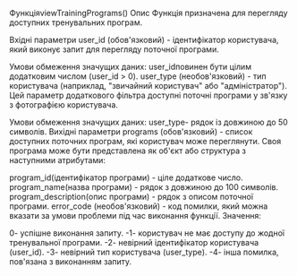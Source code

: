 ФункціяviewTrainingPrograms()
Опис
Функція призначена для перегляду доступних тренувальних програм.

Вхідні параметри
user_id (обов'язковий) - ідентифікатор користувача, який виконує запит для перегляду поточної програми.

Умови обмеження значущих даних:
user_idповинен бути цілим додатковим числом (user_id > 0).
user_type (необов'язковий) - тип користувача (наприклад, "звичайний користувач" або "адміністратор"). Цей параметр додаткового фільтра доступні поточні програми у зв'язку з фотографією користувача.

Умови обмеження значущих даних:
user_type- рядок із довжиною до 50 символів.
Вихідні параметри
programs (обов'язковий) - список доступних поточних програм, які користувач може переглянути. Своя програма може бути представлена ​​як об'єкт або структура з наступними атрибутами:

program_id(ідентифікатор програми) - ціле додаткове число.
program_name(назва програми) - рядок з довжиною до 100 символів.
program_description(опис програми) - рядок з описом поточної програми.
error_code (необов'язковий) - код помилки, який можна вказати за умови проблеми під час виконання функції. Значення:

0- успішне виконання запиту.
-1- користувач не має доступу до жодної тренувальної програми.
-2- невірний ідентифікатор користувача (user_id).
-3- невірний тип користувача (user_type).
-4- інша помилка, пов'язана з виконанням запиту.
